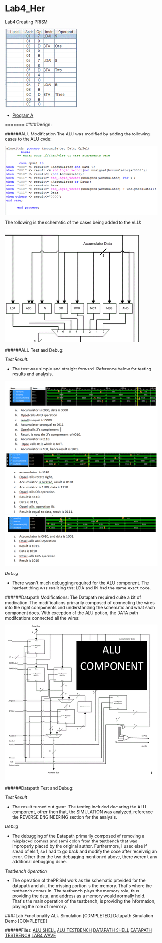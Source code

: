 Lab4_Her
========

Lab4 Creating PRISM

![alt text](https://github.com/vipersfly23/CE4_Her/blob/master/Program_A.GIF?raw=true "Program A")

* [Program A](https://github.com/vipersfly23/CE4_Her/blob/master/Program_A_Her.psm)


=======
####Design:


######ALU Modification
The ALU was modified by adding the following cases to the ALU code:

![alt text](https://github.com/vipersfly23/Lab4_Her/blob/master/ALU_case.GIF?raw=true "ALU MODIFICATIONS")

The following is the schematic of the cases being added to the ALU: 

![alt text](https://github.com/vipersfly23/Lab4_Her/blob/master/ALU_Schematic.GIF?raw=true "ALU SCHEMATIC")

######ALU Test and Debug:

*Test Result:*
  * The test was simple and straight forward. Reference below for testing results and analysis.
  
  ![alt text](https://github.com/vipersfly23/Lab4_Her/blob/master/ALU_analysis_1.GIF?raw=true "1 of 3 Analysis")
  ![alt text](https://github.com/vipersfly23/Lab4_Her/blob/master/ALU_analysis_2.GIF?raw=true "2 of 3 Analysis")
  ![alt text](https://github.com/vipersfly23/Lab4_Her/blob/master/ALU_analysis_3.GIF?raw=true "3 of 3 Analysis")

*Debug*
  * There wasn't much debugging required for the ALU component. The hardest thing was realizing that LDA and IN
had the same exact code.


######Datapath Modifications:
 The Datapath required quite a bit of modication. The modifications primarily composed of connecting the wires into the right components and understanding the schematic and what each oomponent does. With exception of the ALU potion, the DATA path modifcations connected all the wires:
 
 ![alt text](https://github.com/vipersfly23/Lab4_Her/blob/master/Datapath_schematic.GIF?raw=true "DATAPATH MODIFICATIONS")
 
 
######Datapath Test and Debug:

*Test Result*
 *  The result turned out great. The testing included declaring the ALU component, other then that, the SIMULATION was analyzed, reference the REVERSE ENGINEERING section for the analysis.
 
*Debug*
  * The debugging of the Datapath primarily composed of removing a misplaced comma and semi colon from the testbench that was improperly placed by the original author. Furthermore, I used else if, stead of elsif, so I had to go back and modify the code after receivnig an error. Other then the two debugging mentioned above, there weren't any additional debugging done.
 
*Testbench Operation*
 * The operation of thePRISM work as the schematic provided for the datapath and alu, the missing portion is the memory. That's where the testbench comes in. The testbench plays the memory role, thus providing the data, and address as a memory would normally hold. That's the main operation of the testbench, is providing the information, playing the role of memory.

####Lab Functionality
ALU Simulation [COMPLETED]
Datapath Simulation Demo [COMPLETED]

######Files:
[ALU SHELL](https://github.com/vipersfly23/Lab4_Her/blob/master/ALU_shell.vhd)
[ALU TESTBENCH](https://github.com/vipersfly23/Lab4_Her/blob/master/ALU_testbench.vhd)
[DATAPATH SHELL](https://github.com/vipersfly23/Lab4_Her/blob/master/Datapath_shell.vhd)
[DATAPATH TESTBENCH](https://github.com/vipersfly23/Lab4_Her/blob/master/Datapath_testbench.vhd)
[LAB4 WAVE](https://github.com/vipersfly23/Lab4_Her/blob/master/Lab4_waveform.wcfg)




  
